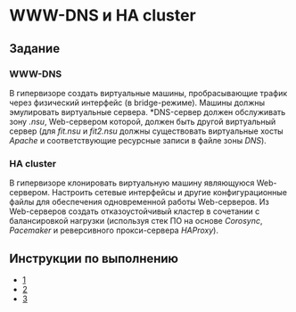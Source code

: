 # WWW-DNS и HA cluster

## Задание

### WWW-DNS

В гипервизоре создать виртуальные машины, пробрасывающие трафик через физический интерфейс (в bridge-режиме). Машины должны эмулировать виртуальные сервера. *DNS-сервер должен обслуживать зону *.nsu*, Web-сервером которой, должен быть другой виртуальный сервер (для *fit.nsu* и *fit2.nsu* должны существовать виртуальные хосты *Apache* и соответствующие ресурсные записи в файле зоны *DNS*).

### HA cluster

В гипервизоре клонировать виртуальную машину являющуюся Web-сервером. Настроить сетевые интерфейсы и другие конфигурационные файлы для обеспечения одновременной работы Web-серверов. Из Web-серверов создать отказоустойчивый кластер в сочетании с балансировкой нагрузки (используя стек ПО на основе *Corosync*, *Pacemaker* и реверсивного прокси-сервера *HAProxy*).

## Инструкции по выполнению

* [1](Instructions/1.pdf)
* [2](Instructions/2.pdf)
* [3](Instructions/3.pdf)
